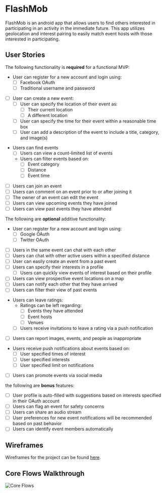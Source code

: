 # FlashMob

FlashMob is an android app that allows users to find others interested in participating in an activity in the immediate future. This app utilizes geolocation and interest pairing to easily match event hosts with those interested in participating. 

## User Stories

The following functionality is **required** for a functional MVP:

* User can register for a new account and login using:
  * [ ] Facebook OAuth
  * [ ] Traditional username and password
* [ ] User can create a new event:
  * [ ] User can specify the location of their event as:
    * [ ] Their current location
    * [ ] A different location
  * [ ] User can specify the time for their event within a reasonable time box
  * [ ] User can add a description of the event to include a title, category, and image(s)
* Users can find events
  * [ ] Users can view a count-limited list of events
  * Users can filter events based on:
    * [ ] Event category
    * [ ] Distance
    * [ ] Event time
* [ ] Users can join an event
* [ ] Users can comment on an event prior to or after joining it
* [ ] The owner of an event can edit the event
* [ ] Users can view upcoming events they have joined
* [ ] Users can view past events they have attended

The following are **optional** additive functionality:

* User can register for a new account and login using:
  * [ ] Google OAuth
  * [ ] Twitter OAuth
* [ ] Users in the same event can chat with each other
* [ ] Users can chat with other active users within a specified distance
* [ ] User can easily create an event from a past event
* [ ] Users can specify their interests in a profile
  * [ ] Users can quickly view events of interest based on their profile
* [ ] Users can view prospective event locations on a map
* [ ] Users can notify each other that they have arrived
* [ ] Users can filter their view of past events
* Users can leave ratings:
  * Ratings can be left regarding:
    * [ ] Events they have attended
    * [ ] Event hosts
    * [ ] Venues
  * [ ] Users receive invitations to leave a rating via a push notification
* [ ] Users can report images, events, and people as inappropriate
* Users receive push notifications about events based on:
  * [ ] User specified times of interest
  * [ ] User specified interests
  * [ ] User specified limit on notifications
* [ ] Users can promote events via social media

the following are **bonus** features:

* [ ] User profile is auto-filled with suggestions based on interests specified in their OAuth account
* [ ] Users can flag an event for safety concerns
* [ ] Users can share an audio stream
* [ ] User preferences for new event notifications will be recommended based on past behavior
* [ ] Users can identify event members automatically

## Wireframes

Wireframes for the project can be found [here](https://stridera.app.box.com/s/bbqp6b94msx8bql0g2i189rl8piw9cbi).

## Core Flows Walkthrough
![Core Flows](http://i.imgur.com/eseLPi9.gifv)
